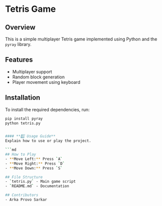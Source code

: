 # Tetris Game

## Overview
This is a simple multiplayer Tetris game implemented using Python and the `pyray` library.

## Features
- Multiplayer support
- Random block generation
- Player movement using keyboard

## Installation
To install the required dependencies, run:

```sh
pip install pyray
python tetris.py


#### **5️⃣ Usage Guide**
Explain how to use or play the project.

```md
## How to Play
- **Move Left:** Press `A`
- **Move Right:** Press `D`
- **Move Down:** Press `S`

## File Structure
- `tetris.py` - Main game script
- `README.md` - Documentation

## Contributors
- Arka Provo Sarkar

